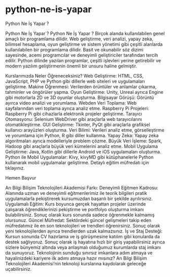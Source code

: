 # python-ne-is-yapar
Python Ne İş Yapar ?

Python Ne İş Yapar ?
Python Ne İş Yapar ?  Birçok alanda kullanılabilen genel amaçlı bir programlama dilidir. Web geliştirme, veri analizi, yapay zeka, bilimsel hesaplama, oyun geliştirme ve sistem yönetimi gibi çeşitli alanlarda kullanılabilen bir programlama dilidir. Basit ve okunabilir söz dizimi sayesinde, acemi programcılar ve deneyimli geliştiriciler tarafından tercih edilir. Python dilinde yazılan programlar, çeşitli işlevleri yerine getirebilir ve modern yazılım geliştirmenin önemli bir unsuru haline gelmiştir.

Kurslarımızda Neler Öğreneceksiniz?
Web Geliştirme: HTML, CSS, JavaScript, PHP ve Python gibi dillerle web siteleri ve uygulamaları geliştirme.
Makine Öğrenmesi: Verilerden örüntüler ve anlamlar çıkarma, tahminler ve öngörüler yapma.
Oyun Geliştirme: Unity, Unreal ayrıca Engine gibi motorlarla 2D ve 3D oyunlar oluşturma.
Bilgisayar Görüşü: Görüntü ayırca video analizi ve yorumlama.
Webden Veri Toplama: Web sayfalarından veri toplama ayrıca analiz etme.
Raspberry Pi Projeleri: Raspberry Pi gibi cihazlarla elektronik projeler geliştirme.
Tarayıcı Otomasyonu: Selenium WebDriver gibi araçlarla web tarayıcılarını otomatikleştirme.
GUI Geliştirme: Tkinter, PyQt gibi araçlarla grafiksel kullanıcı arayüzleri oluşturma.
Veri Bilimi: Verileri analiz etme, görselleştirme ve yorumlama için Python, R gibi diller kullanma.
Yapay Zeka: Yapay zeka algoritmaları ayrıca modelleriyle problem çözme.
Büyük Veri İşleme: Spark, Hadoop gibi araçlarla büyük veri kümelerini analiz etme.
Mobil Uygulama Geliştirme: Java, Kotlin gibi dillerle Android ve iOS uygulamaları oluşturma.
Python ile Mobil Uygulamalar: Kivy, kivyMD gibi kütüphanelerle Python kullanarak mobil uygulamalar geliştirme.
Detaylı eğitim müfredatı için tıklayınız.

Hemen Başvur

Arı Bilgi Bilişim Teknolojileri Akademisi Farkı:
Deneyimli Eğitmen Kadrosu: Alanında uzman ve deneyimli eğitmenlerimiz ile teorik bilgileri pratik uygulamalarla pekiştirerek kursumuzdan başarılı bir şekilde ayrılırsınız.
Uygulamalı Eğitim: Kurs boyunca gerçek hayattan projeler üzerinde çalışarak öğrendiklerinizi pekiştirme ve portfolyo oluşturma imkanı bulabilirsiniz. Sonuç olarak kurs sonunda sadece öğrenmekle kalmamış olursunuz.
Güncel Müfredat: Sektördeki güncel gelişmeleri takip eden müfredatımız ile en son teknolojileri ve trendleri öğrenirsiniz. Sonuç olarak yeni teknolojilerden ayrıca trendlerden uzak kalmazsınız.
İş ve Staj Desteği: Kursun sonunda CV hazırlama ve iş görüşmesine katılım gibi konularda da destek sağlıyoruz. Sonuç olarak iş hayatına hızlı bir giriş yapabilirsiniz ayrıca sizlere bünyemiz altında veya anlaşmalı olduğumuz kurumlarda staj imkanı da sunuyoruz.
Teknolojinin sunduğu sınırsız imkanlara adım atmaya ve hayalinizdeki kariyere ilk adımı atmaya hazır mısınız? Arı Bilgi Bilişim Teknolojileri Akademisi’nin teknoloji kurslarına kaydolarak geleceğe uçabilirsiniz.
